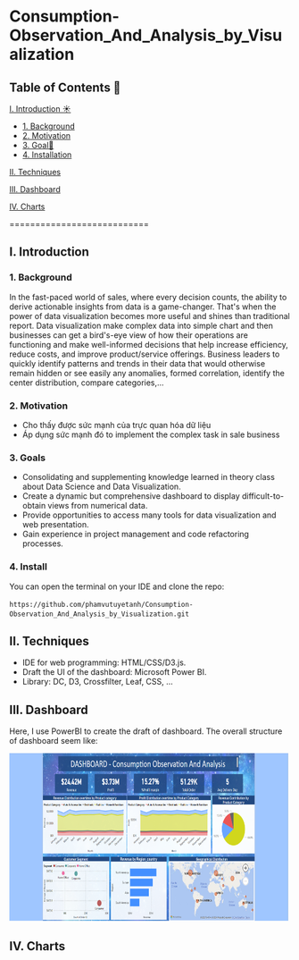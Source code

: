 

# Consumption-Observation_And_Analysis_by_Visualization
## Table of Contents 📑

[I. Introduction ☀️](#Intro)
- [1. Background](#background)
- [2. Motivation](#motivation)
- [3. Goal🎯](#goal)
- [4. Installation ](#install)
  
[II. Techniques](#Techniques)

[III. Dashboard](#Dashboard)

[IV. Charts](#Charts)

===========================

<a name="Intro"></a>
## I. Introduction
<a name="background"></a>
### 1. Background
In the fast-paced world of sales, where every decision counts, the ability to derive actionable insights from data is a game-changer.
That's when the power of data visualization becomes more useful and shines than traditional report. Data visualization make complex data into simple chart and then  businesses can get a bird's-eye view of how their operations are functioning and make well-informed decisions that help increase efficiency, reduce costs, and improve product/service offerings. Business leaders to quickly identify patterns and trends in their data that would otherwise remain hidden or see easily any anomalies, formed correlation, identify the center distribution, compare categories,...

<a name="motivation"></a>
### 2. Motivation
<ul>
<li>		Cho thấy được sức mạnh của trực quan hóa dữ liệu </li>
<li>		Áp dụng sức mạnh đó to implement the complex task in sale business </li>
</ul>

<a name="goal"></a>
### 3. Goals
<ul>
<li>		Consolidating and supplementing knowledge learned in theory class about Data Science and Data Visualization. </li>
<li>		Create a dynamic but comprehensive dashboard to display difficult-to-obtain views from numerical data. </li>
<li>    Provide opportunities to access many tools for data visualization and web presentation. </li>
<li>    Gain experience in project management and code refactoring processes. </li>
</ul>

<a name="install"></a>
### 4. Install
You can open the terminal on your IDE and clone the repo: 

` https://github.com/phamvutuyetanh/Consumption-Observation_And_Analysis_by_Visualization.git `

<a name="Techniques"></a>
## II. Techniques
<ul>
<li>	IDE for web programming: HTML/CSS/D3.js.</li>
<li>	Draft the UI of the dashboard: Microsoft Power BI.</li>
<li>  Library: DC, D3, Crossfilter, Leaf, CSS, ...</li>
</ul>

<a name="Dashboard"></a>
## III. Dashboard
Here, I use PowerBI to create the draft of dashboard. The overall structure of dashboard seem like: 

<img src="Source_Code\image\Dashboard_structure.png" width = 500 height = 300>

<a name="Charts"></a>
## IV. Charts






